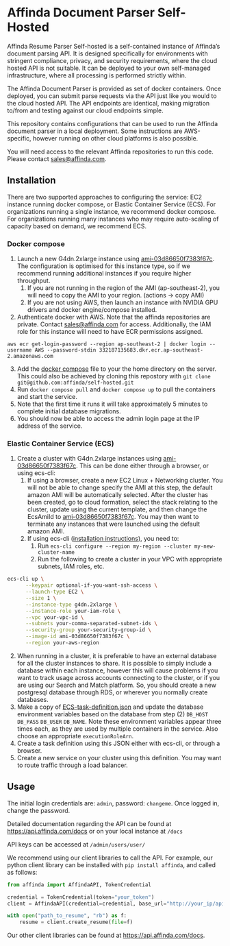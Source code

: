 # Affinda Document Parser Self-Hosted

Affinda Resume Parser Self-hosted is a self-contained instance of Affinda’s document parsing API. It is designed 
specifically for environments with stringent compliance, privacy, and security requirements, where the cloud hosted 
API is not suitable. It can be deployed to your own self-managed infrastructure, where all processing is performed 
strictly within.

The Affinda Document Parser is provided as set of docker containers. Once deployed, you can submit 
parse requests via the API just like you would to the cloud hosted API. The API endpoints are identical, making 
migration to/from and testing against our cloud endpoints simple.

This repository contains configurations that can be used to run the Affinda document parser in a local deployment.
Some instructions are AWS-specific, however running on other cloud platforms is also possible.

You will need access to the relevant Affinda repositories to run this code.  Please contact sales@affinda.com.

## Installation

There are two supported approaches to configuring the service: EC2 instance running docker compose, or Elastic Container
Service (ECS).  For organizations running a single instance, we recommend docker compose.  For organizations running
many instances who may require auto-scaling of capacity based on demand, we recommend ECS.

### Docker compose

1. Launch a new G4dn.2xlarge instance using [ami-03d86650f7383f67c](https://ap-southeast-2.console.aws.amazon.com/ec2/v2/home?region=ap-southeast-2#ImageDetails:imageId=ami-03d86650f7383f67c). 
The configuration is optimised for this instance type, so if we recommend running additional instances if you require
higher throughput.
   1. If you are not running in the region of the AMI (ap-southeast-2), you will need to copy the AMI to your region.
      (actions -> copy AMI)
   2. If you are not using AWS, then launch an instance with NVIDIA GPU drivers and docker engine/compose installed.
2. Authenticate docker with AWS. Note that the affinda repositories are private. Contact sales@affinda.com for access.
Additionally, the IAM role for this instance will need to have ECR permissions assigned.
```
aws ecr get-login-password --region ap-southeast-2 | docker login --username AWS --password-stdin 332187135683.dkr.ecr.ap-southeast-2.amazonaws.com
```
3. Add the [docker compose](docker-compose.yml) file to your the home directory on the server.  This could also be
achieved by cloning this repostory with `git clone git@github.com:affinda/self-hosted.git`
4. Run `docker compose pull` and `docker compose up` to pull the containers and start the service. 
5. Note that the first time it runs it will take approximately 5 minutes to complete initial database migrations.
6. You should now be able to access the admin login page at the IP address of the service.  

### Elastic Container Service (ECS)

1. Create a cluster with G4dn.2xlarge instances using [ami-03d86650f7383f67c](https://ap-southeast-2.console.aws.amazon.com/ec2/v2/home?region=ap-southeast-2#ImageDetails:imageId=ami-03d86650f7383f67c). 
This can be done either through a browser, or using ecs-cli:
   1. If using a browser, create a new EC2 Linux + Networking cluster.  You will not be able to change specify the AMI
at this step, the default amazon AMI will be automatically selected.  After the cluster has been created, go to 
cloud formation, select the stack relating to the cluster, update using the current template, and then change
the EcsAmiId to [ami-03d86650f7383f67c](https://ap-southeast-2.console.aws.amazon.com/ec2/v2/home?region=ap-southeast-2#ImageDetails:imageId=ami-03d86650f7383f67c). 
You may then want to terminate any instances that were launched using the default amazon AMI.
   2. If using ecs-cli ([installation instructions](https://docs.aws.amazon.com/AmazonECS/latest/developerguide/ECS_CLI_installation.html)),
you need to:
      1. Run `ecs-cli configure --region my-region --cluster my-new-cluster-name`
      2. Run the following to create a cluster in your VPC with appropriate subnets, IAM roles, etc.
```bash
ecs-cli up \
      --keypair optional-if-you-want-ssh-access \
      --launch-type EC2 \
      --size 1 \
      --instance-type g4dn.2xlarge \
      --instance-role your-iam-role \
      --vpc your-vpc-id \
      --subnets your-comma-separated-subnet-ids \
      --security-group your-security-group-id \
      --image-id ami-03d86650f7383f67c \
      --region your-aws-region
```
2. When running in a cluster, it is preferable to have an external database for all the cluster instances to 
share.  It is possible to simply include a database within each instance, however this will cause problems if you 
want to track usage across accounts connecting to the cluster, or if you are using our Search and Match platform.  So,
you should create a new postgresql database through RDS, or wherever you normally create databases.
3. Make a copy of [ECS-task-definition.json](ECS-task-definition.json) and update the database environment variables
based on the database from step (2) `DB_HOST` `DB_PASS` `DB_USER` `DB_NAME`.  Note these environment variables appear
three times each, as they are used by multiple containers in the service. Also choose an appropriate `executionRoleArn`.
4. Create a task definition using this JSON either with ecs-cli, or through a browser.
5. Create a new service on your cluster using this definition. You may want to route traffic through a load balancer.

## Usage

The initial login credentials are: `admin`, password: `changeme`.  Once logged in, change the password.

Detailed documentation regarding the API can be found at https://api.affinda.com/docs or on your local instance at `/docs`

API keys can be accessed at `/admin/users/user/`

We recommend using our client libraries to call the API. For example, our python client library can be installed
with `pip install affinda`, and called as follows:

```python
from affinda import AffindaAPI, TokenCredential 

credential = TokenCredential(token="your_token") 
client = AffindaAPI(credential=credential, base_url="http://your_ip/api/v1") 

with open("path_to_resume", "rb") as f: 
    resume = client.create_resume(file=f)
```

Our other client libraries can be found at https://api.affinda.com/docs.

